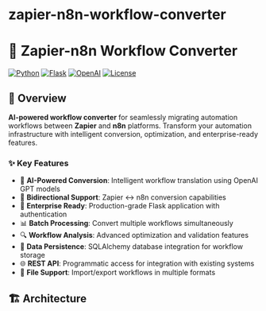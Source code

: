 # zapier-n8n-workflow-converter
# 🚀 Zapier-n8n Workflow Converter

[![Python](https://img.shields.io/badge/Python-3.8%2B-blue.svg)](https://python.org)
[![Flask](https://img.shields.io/badge/Flask-2.3.3-green.svg)](https://flask.palletsprojects.com)
[![OpenAI](https://img.shields.io/badge/OpenAI-GPT--4-orange.svg)](https://openai.com)
[![License](https://img.shields.io/badge/License-MIT-yellow.svg)](LICENSE)

## 🎯 Overview

**AI-powered workflow converter** for seamlessly migrating automation workflows between **Zapier** and **n8n** platforms. Transform your automation infrastructure with intelligent conversion, optimization, and enterprise-ready features.

### ✨ Key Features

- 🤖 **AI-Powered Conversion**: Intelligent workflow translation using OpenAI GPT models
- 🔄 **Bidirectional Support**: Zapier ↔ n8n conversion capabilities
- 🚀 **Enterprise Ready**: Production-grade Flask application with authentication
- 📊 **Batch Processing**: Convert multiple workflows simultaneously
- 🔍 **Workflow Analysis**: Advanced optimization and validation features
- 💾 **Data Persistence**: SQLAlchemy database integration for workflow storage
- 🌐 **REST API**: Programmatic access for integration with existing systems
- 📁 **File Support**: Import/export workflows in multiple formats

## 🏗️ Architecture
